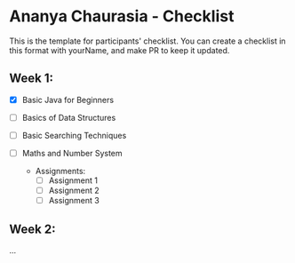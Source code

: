 # Ananya Chaurasia - Checklist
This is the template for participants' checklist. You can create a checklist in this format with yourName, and make PR to keep it updated.

## Week 1:

- [x] Basic Java for Beginners
- [ ] Basics of Data Structures
- [ ] Basic Searching Techniques
- [ ] Maths and Number System

  * Assignments:
    - [ ] Assignment 1
    - [ ] Assignment 2
    - [ ] Assignment 3

 ## Week 2:
...
